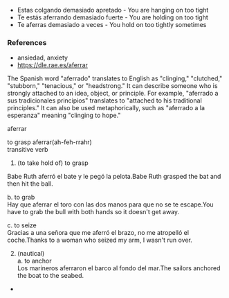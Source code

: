 

- Estas colgando demasiado apretado - You are hanging on too tight
- Te estás aferrando demasiado fuerte - You are holding on too tight
- Te aferras demasiado a veces - You hold on too tightly sometimes

### References

- ansiedad, anxiety
- https://dle.rae.es/aferrar

The Spanish word "aferrado" translates to English as "clinging," "clutched," "stubborn," "tenacious," or "headstrong." It can describe someone who is strongly attached to an idea, object, or principle. For example, "aferrado a sus tradicionales principios" translates to "attached to his traditional principles." It can also be used metaphorically, such as "aferrado a la esperanza" meaning "clinging to hope."

aferrar

to grasp
aferrar(ah-feh-rrahr)   
transitive verb

1. (to take hold of) to grasp

Babe Ruth aferró el bate y le pegó la pelota.Babe Ruth grasped the bat and then hit the ball.

b. to grab  
Hay que aferrar el toro con las dos manos para que no se te escape.You have to grab the bull with both hands so it doesn't get away.

c. to seize  
Gracias a una señora que me aferró el brazo, no me atropelló el coche.Thanks to a woman who seized my arm, I wasn't run over.

2. (nautical)  
a. to anchor  
Los marineros aferraron el barco al fondo del mar.The sailors anchored the boat to the seabed.

- []()
